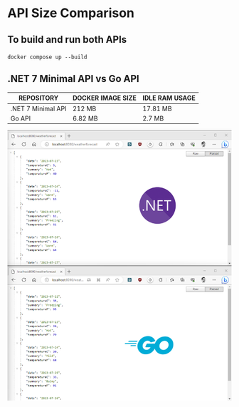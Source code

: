 # API Size Comparison

## To build and run both APIs

`docker compose up --build`

## .NET 7 Minimal API vs Go API

|REPOSITORY|DOCKER IMAGE SIZE|IDLE RAM USAGE|
|-|-|-|
|.NET 7 Minimal API| 212 MB| 17.81 MB|
|Go API| 6.82 MB| 2.7 MB|

![img](./img/API%20comparisons.png)